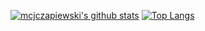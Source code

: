 [![mcjczapiewski's github stats](https://github-readme-stats.vercel.app/api?username=mcjczapiewski&count_private=true&show_icons=true&theme=dracula)](https://github.com/anuraghazra/github-readme-stats)
[![Top Langs](https://github-readme-stats.vercel.app/api/top-langs/?username=mcjczapiewski&layout=compact&theme=dracula&card_width=495)](https://github.com/anuraghazra/github-readme-stats)
